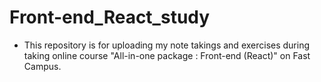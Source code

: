 # Front-end_React_study
* This repository is for uploading my note takings and exercises during taking online course "All-in-one package : Front-end (React)" on Fast Campus. 
